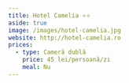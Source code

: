 ```yaml
---
title: Hotel Camelia ⭐⭐
aside: true
image: /images/hotel-camelia.jpg
website: http://hotel-camelia.ro
prices:
  - type: Cameră dublă
    price: 45 lei/persoană/zi
    meal: Nu
---
```

